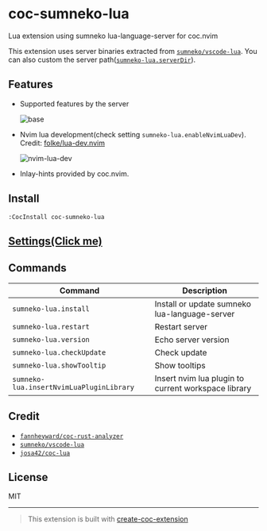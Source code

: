 # coc-sumneko-lua

Lua extension using sumneko lua-language-server for coc.nvim

This extension uses server binaries extracted from [`sumneko/vscode-lua`](https://github.com/sumneko/vscode-lua).
You can also custom the server path([`sumneko-lua.serverDir`](https://github.com/xiyaowong/coc-sumneko-lua/blob/main/settings.md#sumneko-luaserverdir)).

## Features

- Supported features by the server

  ![base](https://user-images.githubusercontent.com/47070852/133086083-a5357ca3-ada6-46d9-953f-f86026c137e4.png)

- Nvim lua development(check setting `sumneko-lua.enableNvimLuaDev`). Credit: [folke/lua-dev.nvim](https://github.com/folke/lua-dev.nvim)

  ![nvim-lua-dev](https://user-images.githubusercontent.com/47070852/133085674-2310670d-6129-4aac-86ea-0e475bf09b25.gif)

- Inlay-hints provided by coc.nvim.

## Install

`:CocInstall coc-sumneko-lua`

## [Settings(Click me)](https://github.com/xiyaowong/coc-sumneko-lua/blob/main/settings.md)

## Commands

| Command                                  | Description                                         |
| ---------------------------------------- | --------------------------------------------------- |
| `sumneko-lua.install`                    | Install or update sumneko lua-language-server       |
| `sumneko-lua.restart`                    | Restart server                                      |
| `sumneko-lua.version`                    | Echo server version                                 |
| `sumneko-lua.checkUpdate`                | Check update                                        |
| `sumneko-lua.showTooltip`                | Show tooltips                                       |
| `sumneko-lua.insertNvimLuaPluginLibrary` | Insert nvim lua plugin to current workspace library |

## Credit

- [`fannheyward/coc-rust-analyzer`](https://github.com/fannheyward/coc-rust-analyzer)
- [`sumneko/vscode-lua`](https://github.com/sumneko/vscode-lua)
- [`josa42/coc-lua`](https://github.com/josa42/coc-lua)

## License

MIT

---

> This extension is built with [create-coc-extension](https://github.com/fannheyward/create-coc-extension)
